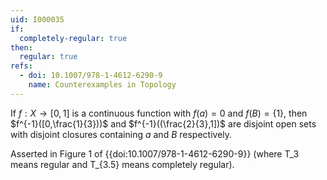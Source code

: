 ```yaml
---
uid: I000035
if:
  completely-regular: true
then:
  regular: true
refs:
  - doi: 10.1007/978-1-4612-6290-9
    name: Counterexamples in Topology
---
```

If $f:X \rightarrow [0,1]$ is a continuous function with $f(a)=0$ and $f(B)=\{1\}$, then $f^{-1}([0,\frac{1}{3}))$ and $f^{-1}((\frac{2}{3},1])$ are disjoint open sets with disjoint closures containing $a$ and $B$ respectively.

Asserted in Figure 1 of {{doi:10.1007/978-1-4612-6290-9}}
(where T_3 means regular and T_{3.5} means completely regular).
